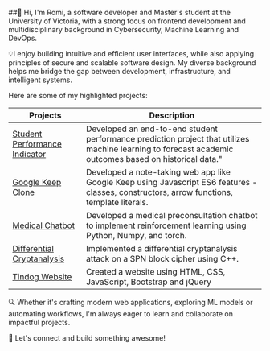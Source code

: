 ##👋 Hi, I'm Romi, a software developer and Master's student at the University of Victoria, with a strong focus on frontend development and multidisciplinary background in Cybersecurity, Machine Learning and DevOps. 

💡I enjoy building intuitive and efficient user interfaces, while also applying principles of secure and scalable software design. 
My diverse background helps me bridge the gap between development, infrastructure, and intelligent systems.

Here are some of my highlighted projects:

| Projects                                               | Description                                          |
| ------------------------------------------------------ | ---------------------------------------------------- |
| [Student Performance Indicator](https://github.com/romi-bohmra/machineLearning) | Developed an end-to-end student performance prediction project that utilizes machine learning to forecast academic outcomes based on historical data."
| [Google Keep Clone](https://github.com/romi-bohmra/Google-Keep-Clone)                              | Developed a note-taking web app like Google Keep using Javascript ES6 features - classes, constructors, arrow functions, template literals.                                         |
| [Medical Chatbot](https://github.com/romi-bohmra/medicalChatbot)                              | Developed a medical preconsultation chatbot to implement reinforcement learning using Python, Numpy, and torch.                                         |
| [Differential Cryptanalysis](https://github.com/romi-bohmra/differential_cryptanalysis)       | Implemented a differential cryptanalysis attack on a SPN block cipher using C++.               |
| [Tindog Website](https://github.com/romi-bohmra/tindogwebsite)       | Created a website using HTML, CSS, JavaScript, Bootstrap and jQuery             |


🔍 Whether it's crafting modern web applications, exploring ML models or automating workflows, I'm always eager to learn and collaborate on impactful projects.

🚀 Let's connect and build something awesome! 
<!--
**romi-bohmra/romi-bohmra** is a ✨ _special_ ✨ repository because its `README.md` (this file) appears on your GitHub profile.

Here are some ideas to get you started:

- 🔭 I’m currently working on ...
- 🌱 I’m currently learning ...
- 👯 I’m looking to collaborate on ...
- 🤔 I’m looking for help with ...
- 💬 Ask me about ...
- 📫 How to reach me: ...
- 😄 Pronouns: ...
- ⚡ Fun fact: ...
-->
